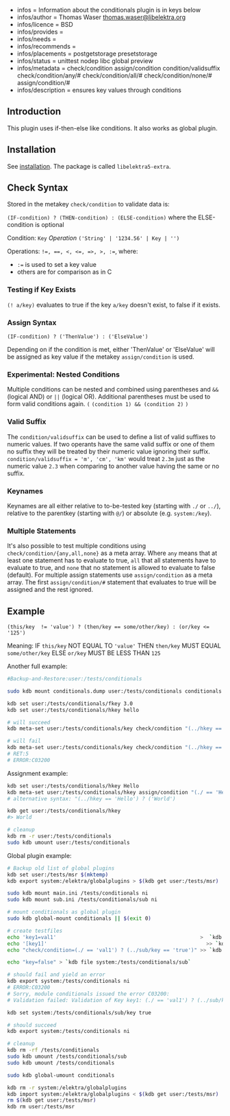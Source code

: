 - infos = Information about the conditionals plugin is in keys below
- infos/author = Thomas Waser <thomas.waser@libelektra.org>
- infos/licence = BSD
- infos/provides =
- infos/needs =
- infos/recommends =
- infos/placements = postgetstorage presetstorage
- infos/status = unittest nodep libc global preview
- infos/metadata = check/condition assign/condition condition/validsuffix check/condition/any/# check/condition/all/# check/condition/none/# assign/condition/#
- infos/description = ensures key values through conditions

## Introduction

This plugin uses if-then-else like conditions. It also works as global plugin.

## Installation

See [installation](/doc/INSTALL.md).
The package is called `libelektra5-extra`.

## Check Syntax

Stored in the metakey `check/condition` to validate data is:

`(IF-condition) ? (THEN-condition) : (ELSE-condition)` where the ELSE-condition is optional

Condition: `Key` _Operation_ `('String' | '1234.56' | Key | '')`

Operations: `!=, ==, <, <=, =>, >, :=`, where:

- `:=` is used to set a key value
- others are for comparison as in C

### Testing if Key Exists

`(! a/key)` evaluates to true if the key `a/key` doesn't exist, to false if it exists.

### Assign Syntax

```
(IF-condition) ? ('ThenValue') : ('ElseValue')
```

Depending on if the condition is met, either 'ThenValue' or 'ElseValue' will be assigned as key value if the metakey `assign/condition` is used.

### Experimental: Nested Conditions

Multiple conditions can be nested and combined using parentheses and `&&` (logical AND) or `||` (logical OR). Additional parentheses must be used to form valid conditions again. `(` `(condition 1) && (condition 2)` `)`

### Valid Suffix

The `condition/validsuffix` can be used to define a list of valid suffixes to numeric values. If two operants have the same valid suffix or one of them no suffix they will be treated by their numeric value ignoring their suffix.
`condition/validsuffix = 'm', 'cm', 'km'` would treat `2.3m` just as the numeric value `2.3` when comparing to another value having the same or no suffix.

### Keynames

Keynames are all either relative to to-be-tested key (starting with `./` or `../`), relative to the parentkey (starting with `@/`) or absolute (e.g. `system:/key`).

### Multiple Statements

It's also possible to test multiple conditions using `check/condition/{any,all,none}` as a meta array. Where `any` means that at least one statement has to evaluate to true, `all` that all statements have to evaluate to true, and `none` that no statement is allowed to evaluate to false (default).
For multiple assign statements use `assign/condition` as a meta array. The first `assign/condition/#` statement that evaluates to true will be assigned and the rest ignored.

## Example

```
(this/key  != 'value') ? (then/key == some/other/key) : (or/key <= '125')
```

Meaning: IF `this/key` NOT EQUAL TO `'value'` THEN `then/key` MUST EQUAL `some/other/key` ELSE `or/key` MUST BE LESS THAN `125`

Another full example:

```sh
#Backup-and-Restore:user:/tests/conditionals

sudo kdb mount conditionals.dump user:/tests/conditionals conditionals dump

kdb set user:/tests/conditionals/fkey 3.0
kdb set user:/tests/conditionals/hkey hello

# will succeed
kdb meta-set user:/tests/conditionals/key check/condition "(../hkey == 'hello') ? (../fkey == '3.0')"

# will fail
kdb meta-set user:/tests/conditionals/key check/condition "(../hkey == 'hello') ? (../fkey == '5.0')"
# RET:5
# ERROR:C03200
```

Assignment example:

```sh
kdb set user:/tests/conditionals/hkey Hello
kdb meta-set user:/tests/conditionals/hkey assign/condition "(./ == 'Hello') ? ('World')"
# alternative syntax: "(../hkey == 'Hello') ? ('World')

kdb get user:/tests/conditionals/hkey
#> World

# cleanup
kdb rm -r user:/tests/conditionals
sudo kdb umount user:/tests/conditionals
```

Global plugin example:

```sh
# Backup old list of global plugins
kdb set user:/tests/msr $(mktemp)
kdb export system:/elektra/globalplugins > $(kdb get user:/tests/msr)

sudo kdb mount main.ini /tests/conditionals ni
sudo kdb mount sub.ini /tests/conditionals/sub ni

# mount conditionals as global plugin
sudo kdb global-mount conditionals || $(exit 0)

# create testfiles
echo 'key1=val1'                                               >  `kdb file system:/tests/conditionals`
echo '[key1]'                                                    >> `kdb file system:/tests/conditionals`
echo "check/condition=(./ == 'val1') ? (../sub/key == 'true')" >> `kdb file system:/tests/conditionals`

echo "key=false" > `kdb file system:/tests/conditionals/sub`

# should fail and yield an error
kdb export system:/tests/conditionals ni
# ERROR:C03200
# Sorry, module conditionals issued the error C03200:
# Validation failed: Validation of Key key1: (./ == 'val1') ? (../sub/key == 'true') failed. ((../sub/key == 'true') failed)

kdb set system:/tests/conditionals/sub/key true

# should succeed
kdb export system:/tests/conditionals ni

# cleanup
kdb rm -rf /tests/conditionals
sudo kdb umount /tests/conditionals/sub
sudo kdb umount /tests/conditionals

sudo kdb global-umount conditionals

kdb rm -r system:/elektra/globalplugins
kdb import system:/elektra/globalplugins < $(kdb get user:/tests/msr)
rm $(kdb get user:/tests/msr)
kdb rm user:/tests/msr
```
